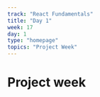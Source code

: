 ```yaml
---
track: "React Fundamentals"
title: "Day 1"
week: 17
day: 1
type: "homepage"
topics: "Project Week"
---
```


<!-- ### Group Work - Mini Group Project

- [**Lecture: Group Work**](/react-fundamentals/week-17/day-1/lecture/group)
- [**Bookmark'd: Group Lab**](/react-fundamentals/week-17/day-1/lab/bookmarkd) -->
# Project week
